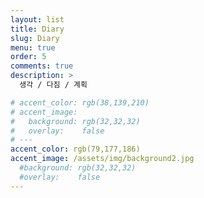 ```yaml
---
layout: list
title: Diary
slug: Diary
menu: true
order: 5
comments: true
description: >
  생각 / 다짐 / 계획

# accent_color: rgb(38,139,210)
# accent_image:
#   background: rgb(32,32,32)
#   overlay:    false
# ---
accent_color: rgb(79,177,186)
accent_image: /assets/img/background2.jpg
  #background: rgb(32,32,32)
  #overlay:    false
---
```

